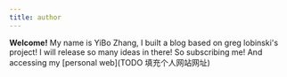 ```yaml
---
title: author
---
```


**Welcome!** My name is YiBo Zhang, I built a blog based on greg lobinski's project! I will release so many ideas in there! So subscribing me! And accessing my [personal web](TODO 填充个人网站网址)
